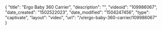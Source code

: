 {
    "title": "Ergo Baby 360 Carrier",
    "description": "",
    "videoid": "109986067",
    "date_created": "1502522023",
    "date_modified": "1504247456",
    "type": "captivate",
    "layout": "video",
    "url": "\/v\/ergo-baby-360-carrier\/109986067"
}